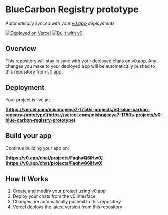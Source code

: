 # BlueCarbon Registry prototype

*Automatically synced with your [v0.app](https://v0.app) deployments*

[![Deployed on Vercel](https://img.shields.io/badge/Deployed%20on-Vercel-black?style=for-the-badge&logo=vercel)](https://vercel.com/mishrajeeya7-1750s-projects/v0-blue-carbon-registry-prototype)
[![Built with v0](https://img.shields.io/badge/Built%20with-v0.app-black?style=for-the-badge)](https://v0.app/chat/projects/FaqhvQ6iHw0)

## Overview

This repository will stay in sync with your deployed chats on [v0.app](https://v0.app).
Any changes you make to your deployed app will be automatically pushed to this repository from [v0.app](https://v0.app).

## Deployment

Your project is live at:

**[https://vercel.com/mishrajeeya7-1750s-projects/v0-blue-carbon-registry-prototype](https://vercel.com/mishrajeeya7-1750s-projects/v0-blue-carbon-registry-prototype)**

## Build your app

Continue building your app on:

**[https://v0.app/chat/projects/FaqhvQ6iHw0](https://v0.app/chat/projects/FaqhvQ6iHw0)**

## How It Works

1. Create and modify your project using [v0.app](https://v0.app)
2. Deploy your chats from the v0 interface
3. Changes are automatically pushed to this repository
4. Vercel deploys the latest version from this repository